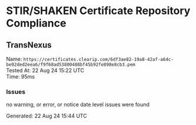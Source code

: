 # STIR/SHAKEN Certificate Repository Compliance

## TransNexus

Name: `https://certificates.clearip.com/6df3ae82-19a8-42af-a64c-be92ded2eea6/f9f68ad53800488bf45b92fe898e8cb3.pem`\
Tested At: 22 Aug 24 15:22 UTC\
Time: 95ms

### Issues

no warning, or error, or notice date level issues were found

Generated: 22 Aug 24 15:44 UTC